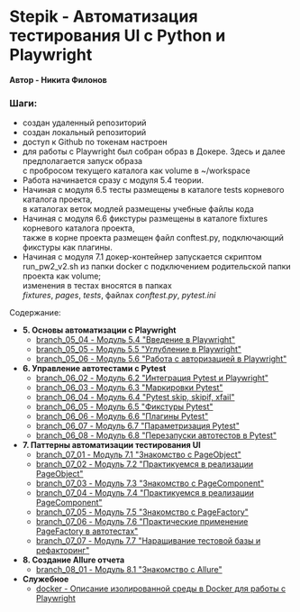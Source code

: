 # Stepik - Автоматизация тестирования UI с Python и Playwright
**Автор - Никита Филонов**


### Шаги:
- создан удаленный репозиторий
- создан локальный репозиторий
- доступ к Github по токенам настроен
- для работы с Playwright был собран образ в Докере. Здесь и далее предполагается запуск образа  
с пробросом текущего каталога как volume в ~/workspace
- Работа начинается сразу с модуля 5.4 теории.  
- Начиная с модуля 6.5 тесты размещены в каталоге tests корневого каталога проекта,  
в каталогах веток модлей размещены учебные файлы кода  
- Начиная с модуля 6.6 фикстуры размещены в каталоге fixtures корневого каталога проекта,  
также в корне проекта размещен файл conftest.py, подключающий фикстуры как плагины.
- Начиная с модуля 7.1 докер-контейнер запускается скриптом run_pw2_v2.sh из папки docker с 
подключением родительской папки проекта как volume;  
изменения в тестах вносятся в папках  
*fixtures*, *pages*, *tests*, файлах *conftest.py*, *pytest.ini*

Содержание:  
- **5. Основы автоматизации с Playwright**  
  - [branch_05_04 - Модуль 5.4 "Введение в Playwright"](./branch_05_04/readme.md)
  - [branch_05_05 - Модуль 5.5 "Углубление в Playwright"](./branch_05_05/readme.md)
  - [branch_05_06 - Модуль 5.6 "Работа с авторизацией в Playwright"](./branch_05_06/readme.md)  
- **6. Управление автотестами с Pytest**  
  - [branch_06_02 - Модуль 6.2 "Интеграция Pytest и Playwright"](./branch_06_02/readme.md)
  - [branch_06_03 - Модуль 6.3 "Маркировки Pytest"](./branch_06_03/readme.md)
  - [branch_06_04 - Модуль 6.4 "Pytest skip, skipif, xfail"](./branch_06_04/readme.md)
  - [branch_06_05 - Модуль 6.5 "Фикстуры Pytest"](./branch_06_05/readme.md)
  - [branch_06_06 - Модуль 6.6 "Плагины Pytest"](./branch_06_06/readme.md)
  - [branch_06_07 - Модуль 6.7 "Параметризация Pytest"](./branch_06_07/readme.md)
  - [branch_06_08 - Модуль 6.8 "Перезапуски автотестов в Pytest"](./branch_06_08/readme.md)  
- **7. Паттерны автоматизации тестирования UI**  
  - [branch_07_01 - Модуль 7.1 "Знакомство с PageObject"](./branch_07_01/readme.md)
  - [branch_07_02 - Модуль 7.2 "Практикуемся в реализации PageObject"](./branch_07_02/readme.md)
  - [branch_07_03 - Модуль 7.3 "Знакомство с PageComponent"](./branch_07_03/readme.md)
  - [branch_07_04 - Модуль 7.4 "Практикуемся в реализации PageComponent"](./branch_07_04/readme.md)
  - [branch_07_05 - Модуль 7.5 "Знакомство с PageFactory"](./branch_07_05/readme.md)
  - [branch_07_06 - Модуль 7.6 "Практические применение PageFactory в автотестах"](./branch_07_06/readme.md)
  - [branch_07_07 - Модуль 7.7 "Наращивание тестовой базы и рефакторинг"](./branch_07_07/readme.md)
- **8. Создание Allure отчета**
  - [branch_08_01 - Модуль 8.1 "Знакомство с Allure"](./branch_08_01/readme.md)
- **Служебное**
  - [docker - Описание изолированной среды в Docker для работы с Playwright](./docker/readme.md)
